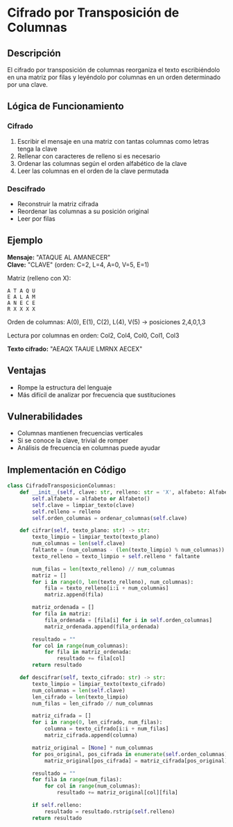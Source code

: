 # Cifrado por Transposición de Columnas

## Descripción

El cifrado por transposición de columnas reorganiza el texto escribiéndolo en una matriz por filas y leyéndolo por columnas en un orden determinado por una clave.

## Lógica de Funcionamiento

### Cifrado
1. Escribir el mensaje en una matriz con tantas columnas como letras tenga la clave
2. Rellenar con caracteres de relleno si es necesario
3. Ordenar las columnas según el orden alfabético de la clave
4. Leer las columnas en el orden de la clave permutada

### Descifrado
- Reconstruir la matriz cifrada
- Reordenar las columnas a su posición original
- Leer por filas

## Ejemplo

**Mensaje:** "ATAQUE AL AMANECER"  
**Clave:** "CLAVE" (orden: C=2, L=4, A=0, V=5, E=1)  

Matriz (relleno con X):
```
A T A Q U
E A L A M
A N E C E
R X X X X
```

Orden de columnas: A(0), E(1), C(2), L(4), V(5) → posiciones 2,4,0,1,3

Lectura por columnas en orden: Col2, Col4, Col0, Col1, Col3

**Texto cifrado:** "AEAQX TAAUE LMRNX AECEX"

## Ventajas

- Rompe la estructura del lenguaje
- Más difícil de analizar por frecuencia que sustituciones

## Vulnerabilidades

- Columnas mantienen frecuencias verticales
- Si se conoce la clave, trivial de romper
- Análisis de frecuencia en columnas puede ayudar

## Implementación en Código

```python
class CifradoTransposicionColumnas:
    def __init__(self, clave: str, relleno: str = 'X', alfabeto: Alfabeto = None):
        self.alfabeto = alfabeto or Alfabeto()
        self.clave = limpiar_texto(clave)
        self.relleno = relleno
        self.orden_columnas = ordenar_columnas(self.clave)

    def cifrar(self, texto_plano: str) -> str:
        texto_limpio = limpiar_texto(texto_plano)
        num_columnas = len(self.clave)
        faltante = (num_columnas - (len(texto_limpio) % num_columnas)) % num_columnas
        texto_relleno = texto_limpio + self.relleno * faltante

        num_filas = len(texto_relleno) // num_columnas
        matriz = []
        for i in range(0, len(texto_relleno), num_columnas):
            fila = texto_relleno[i:i + num_columnas]
            matriz.append(fila)

        matriz_ordenada = []
        for fila in matriz:
            fila_ordenada = [fila[i] for i in self.orden_columnas]
            matriz_ordenada.append(fila_ordenada)

        resultado = ""
        for col in range(num_columnas):
            for fila in matriz_ordenada:
                resultado += fila[col]
        return resultado

    def descifrar(self, texto_cifrado: str) -> str:
        texto_limpio = limpiar_texto(texto_cifrado)
        num_columnas = len(self.clave)
        len_cifrado = len(texto_limpio)
        num_filas = len_cifrado // num_columnas

        matriz_cifrada = []
        for i in range(0, len_cifrado, num_filas):
            columna = texto_cifrado[i:i + num_filas]
            matriz_cifrada.append(columna)

        matriz_original = [None] * num_columnas
        for pos_original, pos_cifrada in enumerate(self.orden_columnas):
            matriz_original[pos_cifrada] = matriz_cifrada[pos_original]

        resultado = ""
        for fila in range(num_filas):
            for col in range(num_columnas):
                resultado += matriz_original[col][fila]

        if self.relleno:
            resultado = resultado.rstrip(self.relleno)
        return resultado
```